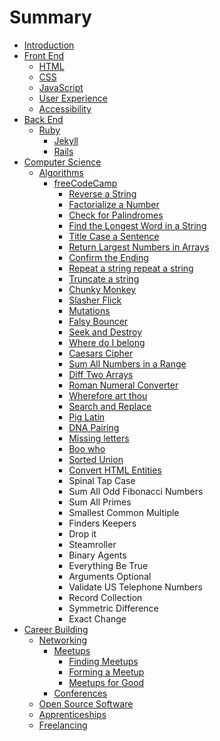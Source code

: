 # Summary

* [Introduction](README.md)
* [Front End](/front-end/README.md)
  * [HTML](/front-end/html/README.md)
  * [CSS](/front-end/css/README.md)
  * [JavaScript](/front-end/javascript/README.md)
  * [User Experience](/front-end/ux/README.md)
  * [Accessibility](/front-end/accessibility/README.md)
* [Back End](/back-end/README.md)
  * [Ruby](/back-end/ruby/README.md)
    * [Jekyll](/back-end/ruby/jekyll/README.md)
    * [Rails](/back-end/ruby/rails/README.md)
* [Computer Science](/computer-science/README.md "Computer Science")
  * [Algorithms](/computer-science/algorithms/README.md)
    * [freeCodeCamp](/computer-science/algorithms/free-code-camp/README.md)
      * [Reverse a String](/computer-science/algorithms/free-code-camp/reverse-a-string.md)
      * [Factorialize a Number](/computer-science/algorithms/free-code-camp/factorialize-a-number.md)
      * [Check for Palindromes](/computer-science/algorithms/free-code-camp/check-for-palindromes.md)
      * [Find the Longest Word in a String](/computer-science/algorithms/free-code-camp/find-the-longest-word-in-a-string.md)
      * [Title Case a Sentence](/computer-science/algorithms/free-code-camp/title-case-a-sentence.md)
      * [Return Largest Numbers in Arrays](/computer-science/algorithms/free-code-camp/return-largest-numbers-in-arrays.md)
      * [Confirm the Ending](/computer-science/algorithms/free-code-camp/confirm-the-ending.md)
      * [Repeat a string repeat a string](/computer-science/algorithms/free-code-camp/repeat-a-string-repeat-a-string.md)
      * [Truncate a string](/computer-science/algorithms/free-code-camp/truncate-a-string.md)
      * [Chunky Monkey](/computer-science/algorithms/free-code-camp/chunky-monkey.md)
      * [Slasher Flick](/computer-science/algorithms/free-code-camp/slasher-flick.md)
      * [Mutations](/computer-science/algorithms/free-code-camp/mutations.md)
      * [Falsy Bouncer](/computer-science/algorithms/free-code-camp/falsy-bouncer.md)
      * [Seek and Destroy](/computer-science/algorithms/free-code-camp/seek-and-destroy.md)
      * [Where do I belong](/computer-science/algorithms/free-code-camp/where-do-i-belong.md)
      * [Caesars Cipher](/computer-science/algorithms/free-code-camp/caesars-cipher.md)
      * [Sum All Numbers in a Range](/computer-science/algorithms/free-code-camp/sum-all-numbers-in-a-range.md)
      * [Diff Two Arrays](/computer-science/algorithms/free-code-camp/diff-two-arrays.md)
      * [Roman Numeral Converter](/computer-science/algorithms/free-code-camp/roman-numeral-converter.md)
      * [Wherefore art thou](/computer-science/algorithms/free-code-camp/wherefore-art-thou.md)
      * [Search and Replace](/computer-science/algorithms/free-code-camp/search-and-replace.md)
      * [Pig Latin](/computer-science/algorithms/free-code-camp/pig-latin.md)
      * [DNA Pairing](/computer-science/algorithms/free-code-camp/dna-pairing.md)
      * [Missing letters](/computer-science/algorithms/free-code-camp/missing-letters.md)
      * [Boo who](/computer-science/algorithms/free-code-camp/boo-who.md)
      * [Sorted Union](/computer-science/algorithms/free-code-camp/sorted-union.md)
      * [Convert HTML Entities](/computer-science/algorithms/free-code-camp/convert-html-entities.md)
      * Spinal Tap Case
      * Sum All Odd Fibonacci Numbers
      * Sum All Primes
      * Smallest Common Multiple
      * Finders Keepers
      * Drop it
      * Steamroller
      * Binary Agents
      * Everything Be True
      * Arguments Optional
      * Validate US Telephone Numbers
      * Record Collection
      * Symmetric Difference
      * Exact Change
* [Career Building](/career-building/README.md)
  * [Networking](/career-building/networking/README.md)
    * [Meetups](/career-building/networking/meetups/README.md)
      * [Finding Meetups](/career-building/networking/meetups/finding-meetups.md)
      * [Forming a Meetup](/career-building/networking/meetups/forming-a-meetup.md)
      * [Meetups for Good](/career-building/networking/meetups/meetups-for-good.md)
    * [Conferences](/career-building/networking/conferences/README.md)
  * [Open Source Software](/career-building/open-source-software/README.md)
  * [Apprenticeships](/career-building/apprenticeships/README.md)
  * [Freelancing](/career-building/freelancing/README.md)



